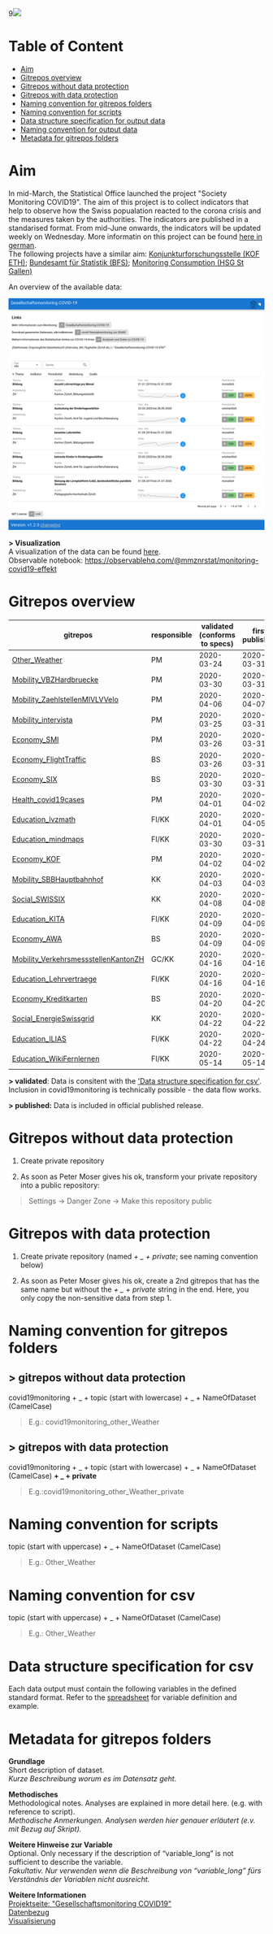9![](https://opendata.swiss/content/uploads/2016/02/kt_zh.png)

# Table of Content

- [Aim](https://github.com/statistikZH/covid19monitoring/tree/master#aim) <br>
- [Gitrepos overview](https://github.com/statistikZH/covid19monitoring/tree/master#gitrepos-overview) <br>
- [Gitrepos without data protection](https://github.com/statistikZH/covid19monitoring/tree/master#gitrepos-without-data-protection) <br>
- [Gitrepos with data protection](https://github.com/statistikZH/covid19monitoring/tree/master#gitrepos-with-data-protection) <br>
- [Naming convention for gitrepos folders](https://github.com/statistikZH/covid19monitoring/tree/master#naming-convention-for-gitrepos-folders) <br>
- [Naming convention for scripts](https://github.com/statistikZH/covid19monitoring/tree/master#naming-convention-for-scripts) <br>
- [Data structure specification for output data](https://github.com/statistikZH/covid19monitoring/tree/master#data-structure-specification-for-output-data) <br>
- [Naming convention for output data](https://github.com/statistikZH/covid19monitoring/tree/master#naming-convention-for--output-data) <br>
- [Metadata for gitrepos folders](https://github.com/statistikZH/covid19monitoring/tree/master#metadata-for-gitrepos-folders) <br>

# Aim

In mid-March, the Statistical Office launched the project "Society Monitoring COVID19". The aim of this project is to collect indicators that help to observe how the Swiss popualation reacted to the corona crisis and the measures taken by the authorities. The indicators are published in a standarised format. From mid-June onwards, the indicators will be updated weekly on Wednesday. More informatin on this project can be found [here in german](https://statistik.zh.ch/internet/justiz_inneres/statistik/de/aktuell/mitteilungen/2020/gesellschaftsmonitoring_covid19.html). <br>
The following projects have a similar aim: [Konjunkturforschungsstelle (KOF ETH)](https://kof.ethz.ch/prognosen-indikatoren/indikatoren.html); [Bundesamt für Statistik (BFS)](https://www.bfs.admin.ch/bfs/de/home/aktuell/covid-19.html);  [Monitoring Consumption (HSG St Gallen)](https://public.tableau.com/profile/monitoringconsumptionswitzerland#!/)<br>

An overview of the available data:

[![Dashboard of data updates](https://github.com/statistikZH/covid19monitoring/blob/master/dashboard/dashboard.png "Dashboard of data updates")](https://www.web.statistik.zh.ch/covid19_indikatoren_uebersicht/#/)

**> Visualization** <br>
A visualization of the data can be found [here](https://www.web.statistik.zh.ch/cms_vis/covid19_indikatoren/). <br> Observable notebook: https://observablehq.com/@mmznrstat/monitoring-covid19-effekt

# Gitrepos overview

| gitrepos  | responsible | validated (conforms to specs) |first published| collected until|
| ------------- | ------------- | ------------- | ------------- |------------- |
| [Other_Weather](https://github.com/statistikZH/covid19monitoring_other_Weather)  | PM | 2020-03-24 |2020-03-31|ongoing|
| [Mobility_VBZHardbruecke](https://github.com/statistikZH/covid19monitoring_mobility_VBZHardbruecke) | PM | 2020-03-30 |2020-03-31|ongoing|
| [Mobility_ZaehlstellenMIVLVVelo](https://github.com/statistikZH/covid19monitoring_mobility_ZaehlstellenMIVLVVelo) | PM | 2020-04-06 |2020-04-07|ongoing|
| [Mobility_intervista](https://github.com/statistikZH/covid19monitoring_mobility_intervista)   | PM | 2020-03-25 |2020-03-31|2.8.2020|
| [Economy_SMI](https://github.com/statistikZH/covid19monitoring_economy_SMI)   | PM | 2020-03-26 |2020-03-31|ongoing|
| [Economy_FlightTraffic](https://github.com/statistikZH/covid19monitoring_economy_FlightTraffic)   | BS | 2020-03-26 |2020-03-31|ongoing|
| [Economy_SIX](https://github.com/statistikZH/covid19monitoring_economy_SIX)   | BS | 2020-03-30 |2020-03-31|ongoing|
| [Health_covid19cases](https://github.com/statistikZH/covid19monitoring_health_covid19cases)   | PM | 2020-04-01 |2020-04-02|ongoing|
| [Education_lvzmath](https://bildungsmonitoringzh.github.io/covid19_edu_lmvz_public/)   | FI/KK | 2020-04-01 |2020-04-05|ongoing|
| [Education_mindmaps](https://github.com/bildungsmonitoringZH/covid19_edu_mindsteps)   | FI/KK | 2020-03-30 |2020-03-31|ongoing|
| [Economy_KOF](https://github.com/statistikZH/covid19monitoring_economy_KOF)   | PM | 2020-04-02 | 2020-04-02 |4.7.2020|
| [Mobility_SBBHauptbahnhof](https://github.com/statistikZH/covid19monitoring_mobility_SBBHauptbahnhof)  | KK | 2020-04-03 | 2020-04-03 |ongoing|
| [Social_SWISSIX](https://github.com/statistikZH/covid19monitoring_social_SWISSIX)  | KK | 2020-04-08 | 2020-04-08 |12.06.2020|
| [Education_KITA](https://bildungsmonitoringzh.github.io/covid19_edu_ajb)  | FI/KK | 2020-04-09 | 2020-04-09 |ongoing|
| [Economy_AWA](https://github.com/statistikZH/covid19monitoring_economy_AWA)  | BS | 2020-04-09 | 2020-04-09 |30.06.2020|
| [Mobility_VerkehrsmessstellenKantonZH](https://github.com/statistikZH/covid19monitoring_mobility_VerkehrsmessstellenKantonZH)  | GC/KK | 2020-04-16 | 2020-04-16 |ongoing|
| [Education_Lehrvertraege](https://github.com/bildungsmonitoringZH/covid19_edu_bista)  | FI/KK | 2020-04-16 | 2020-04-16 |ongoing|
| [Economy_Kreditkarten](https://github.com/statistikZH/covid19monitoring_economy_Kreditkarten)  | BS | 2020-04-20 | 2020-04-20 |ongoing|
| [Social_EnergieSwissgrid](https://github.com/statistikZH/covid19monitoring_social_EnergieSwissgrid)  | KK | 2020-04-22 | 2020-04-22 |12.06.2020|
| [Education_ILIAS](https://github.com/bildungsmonitoringZH/covid19_edu_phzh)  | FI/KK | 2020-04-22 | 2020-04-24 |30.06.2020|
| [Education_WikiFernlernen](https://github.com/bildungsmonitoringZH/covid19_edu_vsa)  | FI/KK | 2020-05-14 | 2020-05-14 |ongoing|

**> validated**: Data is consitent with the ['Data structure specification for csv'](). Inclusion in covid19monitoring is technically possible - the data flow works.

**> published:** Data is included in official published release.

# Gitrepos without data protection

1. Create private repository <br>

2. As soon as Peter Moser gives his ok, transform your private repository into a public repository: 

> Settings -> Danger Zone -> Make this repository public

# Gitrepos with data protection

1. Create private repository  (named *+ _ + private*; see naming convention below) <br>

2. As soon as Peter Moser gives his ok, create a 2nd gitrepos that has the same name but without the *+ _ + private* string in the end. Here, you only copy the non-sensitive data from step 1. 

# Naming convention for gitrepos folders

## > gitrepos without data protection

covid19monitoring  + _ +   topic (start with lowercase)  + _ +  NameOfDataset (CamelCase)<br>

> E.g.: covid19monitoring_other_Weather

## > gitrepos with data protection

covid19monitoring  + _ +   topic (start with lowercase)  + _ +  NameOfDataset (CamelCase) **+ _ + private** <br>

> E.g.:covid19monitoring_other_Weather_private

# Naming convention for scripts

topic (start with uppercase) + _ +  NameOfDataset (CamelCase) <br>

> E.g.: Other_Weather

# Naming convention for csv

topic (start with uppercase) + _ + NameOfDataset (CamelCase)

> E.g.: Other_Weather

# Data structure specification for csv

Each data output must contain the following variables in the defined standard format. Refer to the  [spreadsheet](https://docs.google.com/spreadsheets/d/e/2PACX-1vRAXE1Sahd8Gv5wiadUQrmyENCvsBhiCW1c1tGKEuXBtmPRXxvw4F-BmGDdjQcgQp7gz61qt6xw-JSk/pubhtml#) for variable definition and example.

<!---
# Template for GiHub Page

The template for our GitHub Page can be found [here](https://github.com/statistikZH/covid19monitoring/blob/master/Template_GitHubPages.Rmd). This template generates the following [GitHub Pages](https://statistikzh.github.io/covid19monitoring/). 
--->

# Metadata for gitrepos folders

**Grundlage** <br>
Short description of dataset.  <br>
*Kurze Beschreibung worum es im Datensatz geht.*  

**Methodisches** <br>
Methodological notes. Analyses are explained in more detail here. (e.g.  with reference to script).   <br>
*Methodische Anmerkungen. Analysen werden hier genauer erläutert (e.v. mit Bezug auf Skript).*  <br>

**Weitere Hinweise zur Variable**  <br>
Optional. Only necessary if the description of “variable_long” is not sufficient to describe the variable.   <br>
*Fakultativ. Nur verwenden wenn die Beschreibung von “variable_long”  fürs Verständnis der Variablen nicht ausreicht.* <br>

**Weitere Informationen** <br>
[Projektseite: "Gesellschaftsmonitoring COVID19"](https://github.com/statistikZH/covid19monitoring) <br>
[Datenbezug](https://www.web.statistik.zh.ch/covid19_indikatoren_uebersicht/#/) <br>
[Visualisierung](https://www.web.statistik.zh.ch/cms_vis/covid19_indikatoren/) <br>

